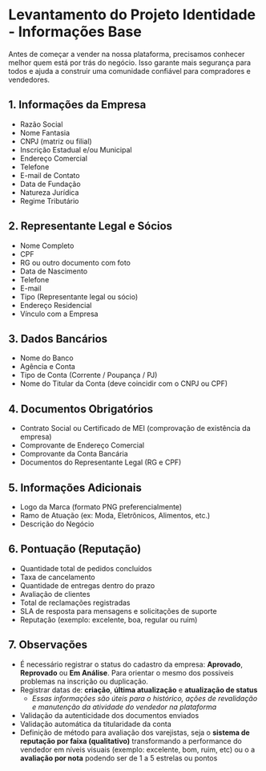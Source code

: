 # Levantamento do Projeto Identidade - Informações Base

Antes de começar a vender na nossa plataforma, precisamos conhecer melhor quem está por trás do negócio. Isso garante mais segurança para todos e ajuda a construir uma comunidade confiável para compradores e vendedores.

## 1. Informações da Empresa

- Razão Social  
- Nome Fantasia  
- CNPJ (matriz ou filial)  
- Inscrição Estadual e/ou Municipal  
- Endereço Comercial  
- Telefone  
- E-mail de Contato  
- Data de Fundação  
- Natureza Jurídica  
- Regime Tributário  

## 2. Representante Legal e Sócios

- Nome Completo  
- CPF  
- RG ou outro documento com foto  
- Data de Nascimento  
- Telefone  
- E-mail  
- Tipo (Representante legal ou sócio)  
- Endereço Residencial  
- Vínculo com a Empresa  

## 3. Dados Bancários

- Nome do Banco  
- Agência e Conta  
- Tipo de Conta (Corrente / Poupança / PJ)  
- Nome do Titular da Conta (deve coincidir com o CNPJ ou CPF)  

## 4. Documentos Obrigatórios

- Contrato Social ou Certificado de MEI (comprovação de existência da empresa)  
- Comprovante de Endereço Comercial 
- Comprovante da Conta Bancária  
- Documentos do Representante Legal (RG e CPF)  

## 5. Informações Adicionais

- Logo da Marca (formato PNG preferencialmente)  
- Ramo de Atuação (ex: Moda, Eletrônicos, Alimentos, etc.)  
- Descrição do Negócio  

## 6. Pontuação (Reputação)

- Quantidade total de pedidos concluídos  
- Taxa de cancelamento  
- Quantidade de entregas dentro do prazo  
- Avaliação de clientes  
- Total de reclamações registradas  
- SLA de resposta para mensagens e solicitações de suporte  
- Reputação (exemplo: excelente, boa, regular ou ruim)  

## 7. Observações

- É necessário registrar o status do cadastro da empresa: **Aprovado**, **Reprovado** ou **Em Análise**. Para orientar o mesmo dos possiveis problemas na inscrição ou duplicação.
- Registrar datas de: **criação**, **última atualização** e **atualização de status**  
  - *Essas informações são úteis para o histórico, ações de revalidação e manutenção da atividade do vendedor na plataforma*
- Validação da autenticidade dos documentos enviados 
- Validação automática da titularidade da conta
- Definição de método para avaliação dos varejistas, seja o **sistema de reputação por faixa (qualitativo)** transformando a performance do vendedor em níveis visuais (exemplo: excelente, bom, ruim, etc) ou o a **avaliação por nota** podendo ser de 1 a 5 estrelas ou pontos